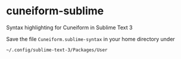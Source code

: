 # cuneiform-sublime
Syntax highlighting for Cuneiform in Sublime Text 3

Save the file `Cuneiform.sublime-syntax` in your home directory under

    ~/.config/sublime-text-3/Packages/User